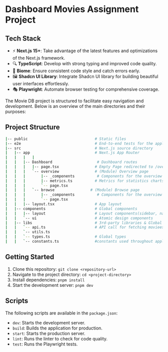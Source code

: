 # Dashboard Movies Assignment Project



## Tech Stack

- ⚡ **Next.js 15+**: Take advantage of the latest features and optimizations of the Next.js framework.
- 🔍 **TypeScript**: Develop with strong typing and improved code quality.
- 🚀 **Biome**: Ensure consistent code style and catch errors early.
- 🖼️ **Shadcn UI Library**: Integrate Shadcn UI library for building beautiful user interfaces effortlessly.
- 🎭 **Playwright**: Automate browser testing for comprehensive coverage.

The Movie DB project is structured to facilitate easy navigation and development. Below is an overview of the main directories and their purposes:

## Project Structure

```bash
|-- public                              # Static files
|-- e2e                                 # End-to-end tests for the application
|-- src                                 # Next.js source directory
|   |-- app                             # Next.js App Router
|   |   |   |   
|   |   |-- Dashboard                    # Dashboard routes
|   |   |   |-- page.tsx                # Empty Page redirected to /overview 
|   |   |   `-- overview                # (Module) Overview page
|   |   |       |-- _components          # Components for the overview page
|   |   |       |-- metrics.ts          # Metrics for statistics charts
|   |   |       `-- page.tsx
|   |   |   `-- browse                # (Module) Browse page
|   |   |       |-- _components          # Components for the overview page
|   |   |       `-- page.tsx
|   |   |-- layout.tsx                  # App layout
|   |-- components                      # Global components
|   |   |-- layout                      # Layout components(sidebar, nav, etc..)
|   |   `-- ui                          # Atomic design components
|   |-- libs                            # 3rd-party libraries & Global utilitis
|   |   `-- api.ts                      # API call for fetching moviees
|   |   `-- utils.ts
|   |   `-- types.ts                    # Global types
|   |   `-- constants.ts                #constants used throughout application.

```

## Getting Started

1. Clone this repository: `git clone <repository-url>`
2. Navigate to the project directory: `cd <project-directory>`
3. Install dependencies: `pnpm install`
4. Start the development server: `pnpm dev`

## Scripts

The following scripts are available in the `package.json`:

- `dev`: Starts the development server.
- `build`: Builds the application for production.
- `start`: Starts the production server.
- `lint`: Runs the linter to check for code quality.
- `test`: Runs the Playwright tests.
